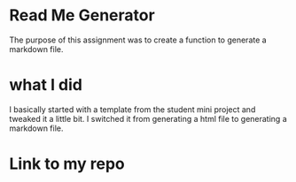 # Read Me Generator
The purpose of this assignment was to create a function to generate a markdown file.

# what I did
 I basically started with a template from the student mini project and tweaked it a little bit.
 I switched it from generating a html file to generating a markdown file.

# Link to my repo